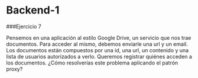 # Backend-1
###Ejercicio 7


Pensemos en una aplicación al estilo Google Drive, un servicio que nos trae documentos. Para acceder al mismo, debemos enviarle una url y un email. Los documentos están compuestos por una id, una url, un contenido y una lista de usuarios autorizados a verlo. Queremos registrar quiénes acceden a los documentos. ¿Cómo resolverías este problema aplicando el patrón proxy?